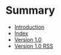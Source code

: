 # Summary

- [Introduction](./README.md)
- [Index](./index.md)
- [Version 1.0](./1.0.md)
- [Version 1.0 RSS](./1.0.rss.md)
